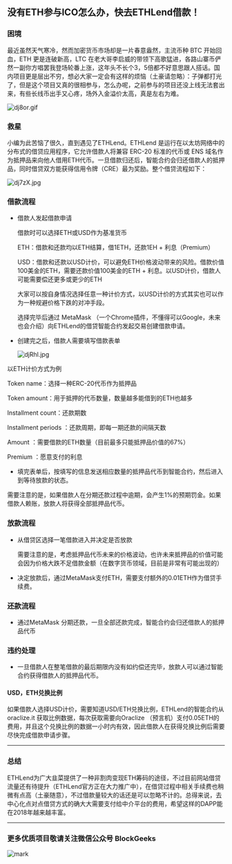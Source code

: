 ## 没有ETH参与ICO怎么办，快去ETHLend借款！

### 困境

最近虽然天气寒冷，然而加密货币市场却是一片春意盎然，主流币种 BTC 开始回血，ETH 更是连破新高，LTC 在老大哥李启威的带领下高歌猛进，各路山寨币俨然一副你方唱罢我登场轮番上涨，这年头不长个3，5倍都不好意思跟人搭话。国内项目更是层出不穷，想必大家一定会有这样的烦恼（土豪请忽略）：子弹都打光了，但是这个项目又真的很相参与，怎么办呢，之前参与的项目还没上线无法套出来，有些长线币出手又心疼，场外入金溢价太高，真是左右为难。

![dj8or.gif](https://s1.ax2x.com/2018/01/06/dj8or.gif)

### 救星

小编为此苦恼了很久，直到遇见了ETHLend。ETHLend 是运行在以太坊网络中的分布式的借贷应用程序，它允许借款人将兼容 ERC-20 标准的代币或 ENS 域名作为抵押品来向他人借用ETH代币。一旦借款归还后，智能合约会归还借款人的抵押品，同时借贷双方能获得信用令牌（CRE）最为奖励。整个借贷流程如下：

![dj7zX.jpg](https://s1.ax2x.com/2018/01/06/dj7zX.jpg)

### 借款流程

* 借款人发起借款申请

  借款时可以选择ETH或USD作为基准货币

  ETH：借款和还款均以ETH结算，借1ETH，还款1EH + 利息（Premium）

  USD：借款和还款以USD计价，可以避免ETH价格波动带来的风险。借款价值100美金的ETH，需要还款价值100美金的ETH + 利息。以USD计价，借款人可能需要偿还更多或更少的ETH

  大家可以按自身情况选择任意一种计价方式，以USD计价的方式其实也可以作为一种规避价格下跌的对冲手段。

  选择完毕后通过 MetaMask （一个Chrome插件，不懂得可以Google，未来也会介绍）向ETHLend的借贷智能合约发起交易创建借款申请。

* 创建完之后，借款人需要填写借款表单

  ![djRhl.jpg](https://s1.ax2x.com/2018/01/06/djRhl.jpg)

以ETH计价方式为例

Token name：选择一种ERC-20代币作为抵押品

Token amount：用于抵押的代币数量，数量越多能借到的ETH也越多

Installment count：还款期数

Installment periods ：还款周期，即每一期还款的间隔天数

Amount ：需要借款的ETH数量（目前最多只能抵押品价值的67%）

Premium ：愿意支付的利息

* 填完表单后，按填写的信息发送相应数量的抵押品代币到智能合约，然后进入到等待放款的状态。

需要注意的是，如果借款人在分期还款过程中逾期，会产生1%的预期罚金。如果借款人赖账，放款人将获得全部抵押品代币。

### 放款流程

* 从借贷区选择一笔借款进入并决定是否放款

  需要注意的是，考虑抵押品代币未来的价格波动，也许未来抵押品的价值可能会因为价格大跌不足借款金额（在数字货币领域，目前是非常有可能出现的）

* 决定放款后，通过MetaMask支付ETH，需要支付额外的0.01ETH作为借贷手续费。

### 还款流程

* 通过MetaMask 分期还款，一旦全部还款完成，智能合约会归还借款人的抵押品代币

### 违约处理

* 一旦借款人在整笔借款的最后期限内没有如约偿还完毕，放款人可以通过智能合约获得借款人的抵押品代币。



#### USD，ETH兑换比例

如果借款人选择USD计价，需要知道USD/ETH兑换比例，ETHLend的智能合约从 oraclize.it 获取比例数据，每次获取需要向Oraclize （预言机）支付0.05ETH的费用，并且这个兑换比例的数据一小时内有效，因此借款人在获得兑换比例后需要尽快完成借款申请步骤。

***

### 总结

ETHLend为广大韭菜提供了一种非割肉变现ETH筹码的途径，不过目前网站借贷流量还有待提升（ETHLend官方正在大力推广中），在借贷过程中相关手续费也稍微有点高（土豪随意），不过借款量较大的话还是可以忽略不计的。总得来说，去中心化点对点借贷方式的确大大需要支付给中介平台的费用，希望这样的DAPP能在2018年越来越丰富。

***

### 更多优质项目敬请关注微信公众号 BlockGeeks

![mark](http://p1z55pj7o.bkt.clouddn.com/ico/180103/2dIdaf1Bjf.jpg)

